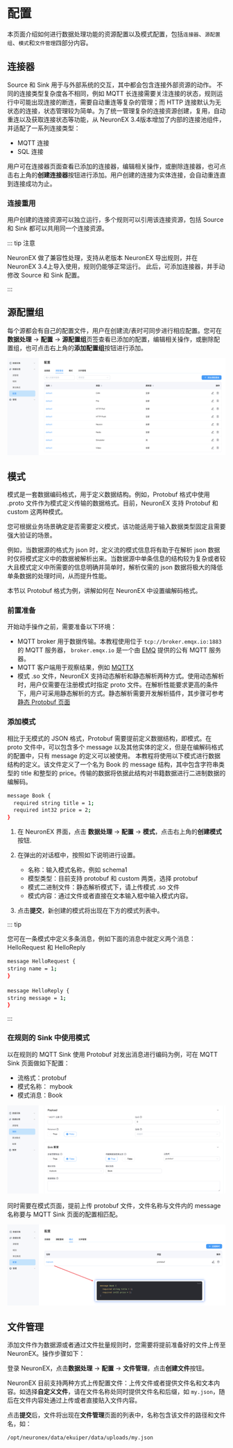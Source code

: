 # 配置

本页面介绍如何进行数据处理功能的资源配置以及模式配置，包括`连接器`、`源配置组`、`模式`和`文件管理`四部分内容。

## 连接器

Source 和 Sink 用于与外部系统的交互，其中都会包含连接外部资源的动作。
不同的连接类型复杂度各不相同，例如 MQTT 长连接需要关注连接的状态，规则运行中可能出现连接的断连，需要自动重连等复杂的管理；而 HTTP 连接默认为无状态的连接，状态管理较为简单。为了统一管理复杂的连接资源创建，复用，自动重连以及获取连接状态等功能，从 NeuronEX 3.4版本增加了内部的连接池组件，并适配了一系列连接类型：

- MQTT 连接
- SQL 连接

用户可在连接器页面查看已添加的连接器，编辑相关操作，或删除连接器，也可点击右上角的**创建连接器**按钮进行添加。用户创建的连接为实体连接，会自动重连直到连接成功为止。

### 连接重用

用户创建的连接资源可以独立运行，多个规则可以引用该连接资源，包括 Source 和 Sink 都可以共用同一个连接资源。

::: tip 注意

NeuronEX 做了兼容性处理，支持从老版本 NeuronEX 导出规则，并在 NeuronEX 3.4上导入使用，规则仍能够正常运行。 此后，可添加连接器，并手动修改 Source 和 Sink 配置。

:::

## 源配置组

每个源都会有自己的配置文件，用户在创建流/表时可同步进行相应配置。您可在**数据处理** -> **配置** -> **源配置组**页签查看已添加的配置，编辑相关操作，或删除配置组，也可点击右上角的**添加配置组**按钮进行添加。

![source_config_zh](_assets/source_config_zh.png)

## 模式

模式是一套数据编码格式，用于定义数据结构。例如，Protobuf 格式中使用 .proto 文件作为模式定义传输的数据格式。目前，NeuronEX 支持 Protobuf 和 custom 这两种模式。

您可根据业务场景确定是否需要定义模式，该功能适用于输入数据类型固定且需要强大验证的场景。

例如，当数据源的格式为 json 时，定义流的模式信息将有助于在解析 json 数据时仅将模式定义中的数据被解析出来。当数据源中单条信息的结构较为复杂或者较大且模式定义中所需要的信息明确并简单时，解析仅需的 json 数据将极大的降低单条数据的处理时间，从而提升性能。

本节以 Protobuf 格式为例，讲解如何在 NeuronEX 中设置编解码格式。

### 前置准备

开始动手操作之前，需要准备以下环境：

- MQTT broker 用于数据传输。本教程使用位于 `tcp://broker.emqx.io:1883` 的 MQTT 服务器， `broker.emqx.io` 是一个由 [EMQ](https://www.emqx.cn/) 提供的公有 MQTT 服务器。
- MQTT 客户端用于观察结果，例如 [MQTTX](https://mqttx.app/)
- 模式 .so 文件，NeuronEX 支持动态解析和静态解析两种方式。使用动态解析时，用户仅需要在注册模式时指定 proto 文件。在解析性能要求更高的条件下，用户可采用静态解析的方式。静态解析需要开发解析插件，其步骤可参考 [静态 Protobuf 页面](https://ekuiper.org/docs/zh/latest/guide/serialization/serialization.html#%E9%9D%99%E6%80%81-protobuf)

### 添加模式

相比于无模式的 JSON 格式，Protobuf 需要提前定义数据结构，即模式。在 proto 文件中，可以包含多个 message 以及其他实体的定义，但是在编解码格式的配置中，只有 message 的定义可以被使用。 本教程将使用以下模式进行数据结构的定义。该文件定义了一个名为 Book 的 message 结构，其中包含字符串类型的 title 和整型的 price。传输的数据将依据此结构对书籍数据进行二进制数据的编解码。

```bash
message Book {
  required string title = 1; 
  required int32 price = 2;
}
```

1. 在 NeuronEX 界面，点击 **数据处理** -> **配置** -> **模式**，点击右上角的**创建模式**按钮.
2. 在弹出的对话框中，按照如下说明进行设置。
   - 名称：输入模式名称，例如 schema1
   - 模型类型：目前支持 protobuf 和 custom 两类，选择 protobuf
   - 模式二进制文件：静态解析模式下，请上传模式 .so 文件
   - 模式内容：通过文件或者直接在文本输入框中输入模式内容。

3. 点击**提交**，新创建的模式将出现在下方的模式列表中。

::: tip

您可在一条模式中定义多条消息，例如下面的消息中就定义两个消息：HelloRequest 和 HelloReply

```bash
message HelloRequest {
string name = 1;
}

message HelloReply {
string message = 1;
}
```

:::

### 在规则的 Sink 中使用模式

以在规则的 MQTT Sink 使用 Protobuf 对发出消息进行编码为例，可在 MQTT Sink 页面做如下配置：
- 流格式：protobuf
- 模式名称： mybook
- 模式消息：Book

![schema_sink_zh](_assets/schema_sink_zh.png)

同时需要在模式页面，提前上传 protobuf 文件，文件名称与文件内的 message 名称要与 MQTT Sink 页面的配置相匹配。

![schema_sink2_zh](_assets/schema_sink2_zh.png)

## 文件管理

添加文件作为数据源或者通过文件批量规则时，您需要将提前准备好的文件上传至 NeuronEX。操作步骤如下：

登录 NeuronEX，点击**数据处理** -> **配置** -> **文件管理**，点击**创建文件**按钮。

NeuronEX 目前支持两种方式上传配置文件：上传文件或者提供文件名和文本内容。如选择**自定义文件**，请在文件名称处同时提供文件名和后缀，如 `my.json`，随后在文件内容处通过上传或者直接贴入文件内容。

点击**提交**后，文件将出现在**文件管理**页面的列表中，名称包含该文件的路径和文件名，如：

```
/opt/neuronex/data/ekuiper/data/uploads/my.json
```
